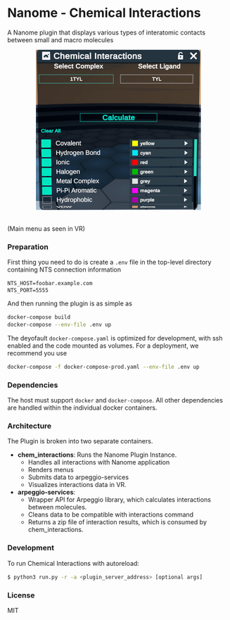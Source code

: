 # Nanome - Chemical Interactions

A Nanome plugin that displays various types of interatomic contacts between small and macro molecules

<p align="center">
  <img src="https://github.com/nanome-ai/plugin-chemical-interactions/blob/README-updates/menu-screenshot.png?raw=true">
</p>
<br>(Main menu as seen in VR)

### Preparation

First thing you need to do is create a `.env` file in the top-level directory containing NTS connection information

```
NTS_HOST=foobar.example.com
NTS_PORT=5555
``` 

And then running the plugin is as simple as
```sh
docker-compose build
docker-compose --env-file .env up
```
The deyofault `docker-compose.yaml` is optimized for development, with ssh enabled and the code mounted as volumes. For a deployment, we recommend you use
```sh
docker-compose -f docker-compose-prod.yaml --env-file .env up
```

### Dependencies
The host must support `docker` and `docker-compose`. All other dependencies are handled within the individual docker containers.

### Architecture
The Plugin is broken into two separate containers.
- **chem_interactions**: Runs the Nanome Plugin Instance.
  - Handles all interactions with Nanome application
  - Renders menus
  - Submits data to arpeggio-services
  - Visualizes interactions data in VR.
- **arpeggio-services**:
  - Wrapper API for Arpeggio library, which calculates interactions between molecules.
  - Cleans data to be compatible with interactions command
  - Returns a zip file of interaction results, which is consumed by chem_interactions.

### Development

To run Chemical Interactions with autoreload:

```sh
$ python3 run.py -r -a <plugin_server_address> [optional args]
```

### License

MIT
